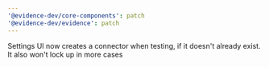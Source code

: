 ```yaml
---
'@evidence-dev/core-components': patch
'@evidence-dev/evidence': patch
---
```


Settings UI now creates a connector when testing, if it doesn't already exist. It also won't lock up in more cases

